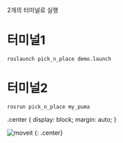 2개의 터미널로 실행

# 터미널1
```
roslaunch pick_n_place demo.launch
```

# 터미널2
```
rosrun pick_n_place my_puma
```

.center {
  display: block;
  margin: auto;
}


![moveit](https://user-images.githubusercontent.com/88019800/213465237-043ff404-2350-419e-ae13-b1429b94deb6.gif)
{: .center}


